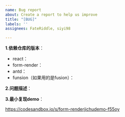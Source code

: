 ```yaml
---
name: Bug report
about: Create a report to help us improve
title: "[BUG]"
labels: ''
assignees: FateRiddle, siyi98

---
```


<!--
  1. 提问前务必先搜索issue，查看是否已有类似问题。
  2. 非bug or feature类问题，欢迎加入我们的开源社区钉钉群进行讨论。
-->

**1.依赖仓库的版本**：
- react：
- form-render：
- antd：
- funsion（如果用的是fusion）：

**2.问题描述**：

**3.最小复现demo**：
<!--
  请尽可能提供一个最小demo，我们会尽快解决并予以回复
-->
https://codesandbox.io/s/form-renderjichudemo-f55oy
